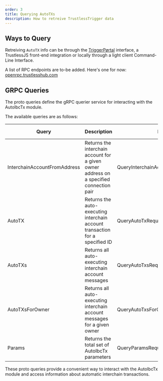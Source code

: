 ```yaml
---
order: 3
title: Querying AutoTXs
description: How to retreive TrustlessTrigger data
---
```


## Ways to Query

Retreiving `AutoTX` info can be through the [TriggerPørtal](triggerportal.netlify.app) interface, a TrustlessJS front-end integration or locally through a light client Command-Line Interface.

A list of RPC endpoints are to-be added. Here's one for now: [openrpc.trustlesshub.com](openrpc.trustlesshub.com)

## GRPC Queries

The proto queries define the gRPC querier service for interacting with the AutoIbcTx module. 

The available queries are as follows:

| Query | Description | Parameter | Returns | HTTP Method | Endpoint |
|-------|-------------|-----------|---------|-------------|----------|
| InterchainAccountFromAddress | Returns the interchain account for a given owner address on a specified connection pair | QueryInterchainAccountFromAddressRequest | QueryInterchainAccountFromAddressResponse | GET | /auto-ibc-tx/v1beta1/address-to-ica |
| AutoTX | Returns the auto-executing interchain account transaction for a specified ID | QueryAutoTxRequest | QueryAutoTxResponse | GET | /auto-ibc-tx/v1beta1/auto-tx/{id} |
| AutoTXs | Returns all auto-executing interchain account messages | QueryAutoTxsRequest | QueryAutoTxsResponse | GET | /auto-ibc-tx/v1beta1/auto-txs |
| AutoTXsForOwner | Returns all auto-executing interchain account messages for a given owner | QueryAutoTxsForOwnerRequest | QueryAutoTxsForOwnerResponse | GET | /auto-ibc-tx/v1beta1/auto-txs-for-owner/{owner} |
| Params | Returns the total set of AutoIbcTx parameters | QueryParamsRequest | QueryParamsResponse | GET | /auto-ibc-tx/v1beta1/params |


These proto queries provide a convenient way to interact with the AutoIbcTx module and access information about automatic interchain transactions.

